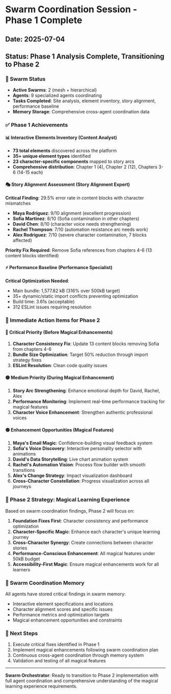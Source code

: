 # Swarm Coordination Session - Phase 1 Complete

## Date: 2025-07-04
## Status: Phase 1 Analysis Complete, Transitioning to Phase 2

### 🐝 Swarm Status
- **Active Swarms**: 2 (mesh + hierarchical)
- **Agents**: 9 specialized agents coordinating
- **Tasks Completed**: Site analysis, element inventory, story alignment, performance baseline
- **Memory Storage**: Comprehensive cross-agent coordination data

### ✅ Phase 1 Achievements

#### 📊 Interactive Elements Inventory (Content Analyst)
- **73 total elements** discovered across the platform
- **35+ unique element types** identified
- **23 character-specific components** mapped to story arcs
- **Comprehensive distribution**: Chapter 1 (4), Chapter 2 (12), Chapters 3-6 (14-15 each)

#### 🎭 Story Alignment Assessment (Story Alignment Expert)
**Critical Finding**: 29.5% error rate in content blocks with character mismatches
- **Maya Rodriguez**: 9/10 alignment (excellent progression)
- **Sofia Martinez**: 8/10 (Sofia contamination in other chapters)
- **David Chen**: 8/10 (character voice needs strengthening)
- **Rachel Thompson**: 7/10 (automation resistance arc needs work)
- **Alex Rodriguez**: 7/10 (severe character contamination, 7 blocks affected)

**Priority Fix Required**: Remove Sofia references from chapters 4-6 (13 content blocks identified)

#### ⚡ Performance Baseline (Performance Specialist)
**Critical Optimization Needed**:
- Main bundle: 1,577.82 kB (316% over 500kB target)
- 35+ dynamic/static import conflicts preventing optimization
- Build time: 3.61s (acceptable)
- 312 ESLint issues requiring resolution

### 🎯 Immediate Action Items for Phase 2

#### 🔴 Critical Priority (Before Magical Enhancements)
1. **Character Consistency Fix**: Update 13 content blocks removing Sofia from chapters 4-6
2. **Bundle Size Optimization**: Target 50% reduction through import strategy fixes
3. **ESLint Resolution**: Clean code quality issues

#### 🟡 Medium Priority (During Magical Enhancement)
1. **Story Arc Strengthening**: Enhance emotional depth for David, Rachel, Alex
2. **Performance Monitoring**: Implement real-time performance tracking for magical features
3. **Character Voice Enhancement**: Strengthen authentic professional voices

#### 🟢 Enhancement Opportunities (Magical Features)
1. **Maya's Email Magic**: Confidence-building visual feedback system
2. **Sofia's Voice Discovery**: Interactive personality selector with animations
3. **David's Data Storytelling**: Live chart animation system
4. **Rachel's Automation Vision**: Process flow builder with smooth transitions
5. **Alex's Change Strategy**: Impact visualization dashboard
6. **Cross-Character Constellation**: Progress visualization across all journeys

### 🔮 Phase 2 Strategy: Magical Learning Experience

Based on swarm coordination findings, Phase 2 will focus on:

1. **Foundation Fixes First**: Character consistency and performance optimization
2. **Character-Specific Magic**: Enhance each character's unique learning journey
3. **Cross-Character Synergy**: Create connections between character stories
4. **Performance-Conscious Enhancement**: All magical features under 50kB budget
5. **Accessibility-First Magic**: Ensure magical enhancements work for all learners

### 🧠 Swarm Coordination Memory
All agents have stored critical findings in swarm memory:
- Interactive element specifications and locations
- Character alignment scores and specific issues
- Performance metrics and optimization targets
- Magical enhancement opportunities and constraints

### 🚀 Next Steps
1. Execute critical fixes identified in Phase 1
2. Implement magical enhancements following swarm coordination plan
3. Continuous cross-agent coordination through memory system
4. Validation and testing of all magical features

---

**Swarm Orchestrator**: Ready to transition to Phase 2 implementation with full agent coordination and comprehensive understanding of the magical learning experience requirements.